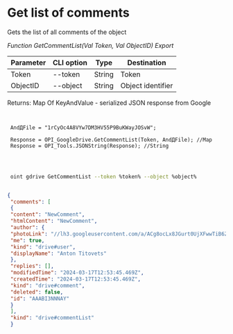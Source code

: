 ﻿---
sidebar_position: 3
---

# Get list of comments
 Gets the list of all comments of the object


*Function GetCommentList(Val Token, Val ObjectID) Export*

 | Parameter | CLI option | Type | Destination |
 |-|-|-|-|
 | Token | --token | String | Token |
 | ObjectID | --object | String | Object identifier |

 
 Returns: Map Of KeyAndValue - serialized JSON response from Google

```bsl title="Code example"
	
 
 AndДFile = "1rCyOc4A8VYw7DM3HV55P9BuKWayJOSvW";
 
 Response = OPI_GoogleDrive.GetCommentList(Token, AndДFile); //Map
 Response = OPI_Tools.JSONString(Response); //String
 
	
```

```sh title="CLI command example"
 
 oint gdrive GetCommentList --token %token% --object %object%

```


```json title="Result"

{
 "comments": [
 {
 "content": "NewComment",
 "htmlContent": "NewComment",
 "author": {
 "photoLink": "//lh3.googleusercontent.com/a/ACg8ocLx8JGurt0UjXFwwTiB6ZoDPWslW1EnfCTahrwrIllM6Q=s50-c-k-no",
 "me": true,
 "kind": "drive#user",
 "displayName": "Anton Titovets"
 },
 "replies": [],
 "modifiedTime": "2024-03-17T12:53:45.469Z",
 "createdTime": "2024-03-17T12:53:45.469Z",
 "kind": "drive#comment",
 "deleted": false,
 "id": "AAABI3NNNAY"
 }
 ],
 "kind": "drive#commentList"
 }

```
